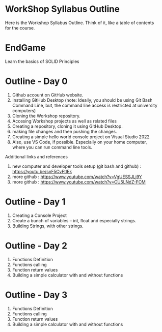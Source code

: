 # WorkShop Syllabus Outline

Here is the Workshop Syllabus Outline. Think of it, like a table of contents for the course.

# EndGame

Learn the basics of SOLID Principles

# Outline - Day 0

1. Github account on GitHub website.
1. Installing GitHub Desktop (note: Ideally, you should be using Git Bash Command Line, but, the command line access is restricted at university computers)
1. Cloning the Workshop repository.
1. Accesing Workshop projects as well as related files
1. Creating a repository, cloning it using GitHub Desktop.
1. making file changes and then pushing the changes. 
1. Creating a simple hello world console project on Visual Studio 2022
1. Also, use VS Code, if possible. Especially on your home computer, where you can run command line tools. 

Additional links and references

1. new computer and developer tools setup (git bash and github) : https://youtu.be/snF5CvFtIEk
1. more github : https://www.youtube.com/watch?v=VgUESSJLj9Y
1. more github : https://www.youtube.com/watch?v=CU5LNdZ-FOM

# Outline - Day 1

1. Creating a Console Project
1. Create a bunch of variables – int, float and especially strings.
1. Building Strings, with other strings.

# Outline - Day 2

1. Functions Definition
1. Functions calling
1. Function return values
1. Building a simple calculator with and without functions

# Outline - Day 3

1. Functions Definition
1. Functions calling
1. Function return values
1. Building a simple calculator with and without functions






